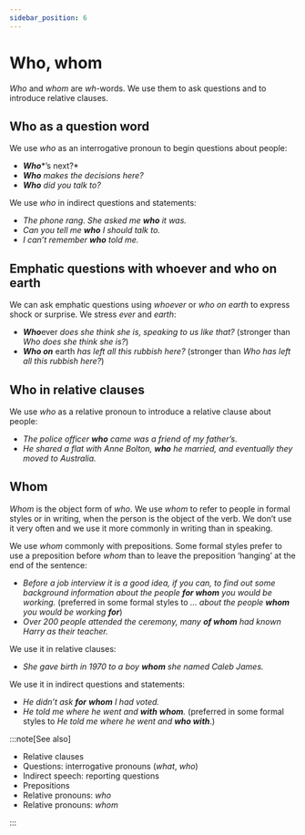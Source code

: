 ```yaml
---
sidebar_position: 6
---
```


# Who, whom

*Who* and *whom* are *wh*\-words. We use them to ask questions and to introduce relative clauses.

## Who as a question word

We use *who* as an interrogative pronoun to begin questions about people:

- ***Who****’s next?*
- ***Who*** *makes the decisions here?*
- ***Who*** *did you talk to?*

We use *who* in indirect questions and statements:

- *The phone rang. She asked me **who** it was.*
- *Can you tell me **who** I should talk to.*
- *I can’t remember **who** told me.*

## Emphatic questions with whoever and who on earth

We can ask emphatic questions using *whoever* or *who on earth* to express shock or surprise. We stress *ever* and *earth*:

- ***Who***ever *does she think she is, speaking to us like that?* (stronger than *Who does she think she is?*)
- ***Who on*** earth *has left all this rubbish here?* (stronger than *Who has left all this rubbish here?*)

## Who in relative clauses

We use *who* as a relative pronoun to introduce a relative clause about people:

- *The police officer **who** came was a friend of my father’s.*
- *He shared a flat with Anne Bolton, **who** he married, and eventually they moved to Australia.*

## Whom

*Whom* is the object form of *who*. We use *whom* to refer to people in formal styles or in writing, when the person is the object of the verb. We don’t use it very often and we use it more commonly in writing than in speaking.

We use *whom* commonly with prepositions. Some formal styles prefer to use a preposition before *whom* than to leave the preposition ‘hanging’ at the end of the sentence:

- *Before a job interview it is a good idea, if you can, to find out some background information about the people **for whom** you would be working.* (preferred in some formal styles to *… about the people **whom** you would be working* ***for***)
- *Over 200 people attended the ceremony, many **of whom** had known Harry as their teacher.*

We use it in relative clauses:

- *She gave birth in 1970 to a boy **whom** she named Caleb James.*

We use it in indirect questions and statements:

- *He didn’t ask **for*** ***whom** I had voted.*
- *He told me where he went and **with*** ***whom**.* (preferred in some formal styles to *He told me where he went and* ***who with***.)

:::note[See also]

- Relative clauses
- Questions: interrogative pronouns (*what*, *who*)
- Indirect speech: reporting questions
- Prepositions
- Relative pronouns: *who*
- Relative pronouns: *whom*

:::

